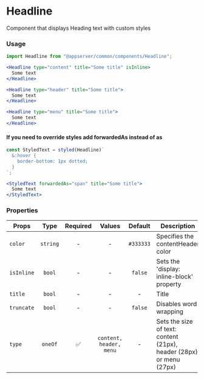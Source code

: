 # Headline

Component that displays Heading text with custom styles

### Usage

```js
import Headline from "@appserver/common/components/Headline";
```

```jsx
<Headline type="content" title="Some title" isInline>
  Some text
</Headline>
```

```jsx
<Headline type="header" title="Some title">
  Some text
</Headline>
```

```jsx
<Headline type="menu" title="Some title">
  Some text
</Headline>
```

#### If you need to override styles add forwardedAs instead of as

```js
const StyledText = styled(Headline)`
  &:hover {
    border-bottom: 1px dotted;
  }
`;
```

```jsx
<StyledText forwardedAs="span" title="Some title">
  Some text
</StyledText>
```

### Properties

| Props      |   Type   | Required |         Values          |  Default  | Description                                                         |
| ---------- | :------: | :------: | :---------------------: | :-------: | ------------------------------------------------------------------- |
| `color`    | `string` |    -     |            -            | `#333333` | Specifies the contentHeader color                                   |
| `isInline` |  `bool`  |    -     |            -            |  `false`  | Sets the 'display: inline-block' property                           |
| `title`    |  `bool`  |    -     |            -            |     -     | Title                                                               |
| `truncate` |  `bool`  |    -     |            -            |  `false`  | Disables word wrapping                                              |
| `type`     | `oneOf`  |    ✅    | `content, header, menu` |     -     | Sets the size of text: content (21px), header (28px) or menu (27px) |
